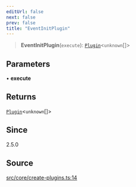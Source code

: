 ```yaml
---
editUrl: false
next: false
prev: false
title: "EventInitPlugin"
---
```


> **EventInitPlugin**(`execute`): [`Plugin`](/v4/api/interfaces/plugin/)\<`unknown`[]\>

## Parameters

• **execute**

## Returns

[`Plugin`](/v4/api/interfaces/plugin/)\<`unknown`[]\>

## Since

2.5.0

## Source

[src/core/create-plugins.ts:14](https://github.com/sern-handler/handler/blob/222ecd9b61ad0b94830a2a9444118f01e1b7d6cd/src/core/create-plugins.ts#L14)
